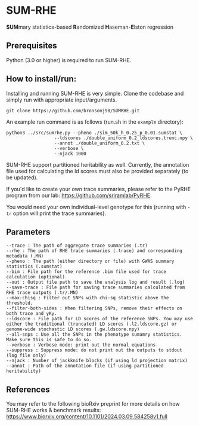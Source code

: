 # SUM-RHE
**SUM**mary statistics-based **R**andomized **H**aseman-**E**lston regression

## Prerequisites
Python (3.0 or higher) is required to run SUM-RHE.

## How to install/run:
Installing and running SUM-RHE is very simple. Clone the codebase and simply run with appropriate input/arguments.
```
git clone https://github.com/bronsonj98/SUMRHE.git
```

An example run command is as follows (run.sh in the ```example``` directory):
```
python3 ../src/sumrhe.py --pheno ./sim_50k_h_0.25_p_0.01.sumstat \
                  --ldscores ./double_uniform_0.2_ldscores.trunc.npy \
                  --annot ./double_uniform_0.2.txt \
                  --verbose \
                  --njack 1000
```

SUM-RHE support partitioned heritability as well. Currently, the annotation file used for calculating the ld scores must also be provided separately (to be updated).

If you'd like to create your own trace summaries, please refer to the PyRHE program from our lab: https://github.com/sriramlab/PyRHE.

You would need your own individual-level genotype for this (running with ```-tr``` option will print the trace summaries).


## Parameters

```
--trace : The path of aggregate trace summaries (.tr)
--rhe : The path of RHE trace summaries (.trace) and corresponding metadata (.MN)
--pheno : The path (either directory or file) with GWAS summary statistics (.sumstat)
--bim : File path for the reference .bim file used for trace calculation (optional)
--out : Output file path to save the analysis log and result (.log)
--save-trace : File path for saving trace summaries calculated from RHE trace outputs (.tr/.MN)
--max-chisq : Filter out SNPs with chi-sq statistic above the threshold.
--filter-both-sides : When filtering SNPs, remove their effects on both trace and yKy.
--ldscore : File path for LD scores of the reference SNPs. You may use either the traditional (truncated) LD scores (.l2.ldscore.gz) or genome-wide stochastic LD scores (.gw.ldscore.npy)
--all-snps : Use all the SNPs in the phenotype sumamry statistics. Make sure this is safe to do so.
--verbose : Verbose mode: print out the normal equations
--suppress : Suppress mode: do not print out the outputs to stdout (log file only)
--njack : Number of jackknife blocks (if using ld projection matrix)
--annot : Path of the annotation file (if using partitioned heritability)
```

## References
You may refer to the following bioRxiv preprint for more details on how SUM-RHE works & benchmark results:
https://www.biorxiv.org/content/10.1101/2024.03.09.584258v1.full
